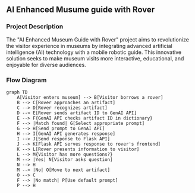 ## AI Enhanced Musume guide with Rover

### Project Description

The "AI Enhanced Museum Guide with Rover" project aims to revolutionize the visitor experience in museums by integrating advanced artificial intelligence (AI) technology with a mobile robotic guide. This innovative solution seeks to make museum visits more interactive, educational, and enjoyable for diverse audiences.

### Flow Diagram

<!-- <script src="https://cdn.jsdelivr.net/npm/mermaid@8.4.8/dist/mermaid.min.js"></script> -->

```mermaid
graph TD
    A[Visitor enters museum] --> B[Visitor borrows a rover]
    B --> C[Rover approaches an artifact]
    C --> D[Rover recognizes artifact]
    D --> E[Rover sends artifact ID to GenAI API]
    E --> F{GenAI API checks artifact ID in dictionary}
    F --> |Match found| G[Select appropriate prompt]
    G --> H[Send prompt to GenAI API]
    H --> I[GenAI API generates response]
    I --> J[Send response to Flask API]
    J --> K[Flask API serves response to rover's frontend]
    K --> L[Rover presents information to visitor]
    L --> M{Visitor has more questions?}
    M --> |Yes| N[Visitor asks question]
    N --> H
    M --> |No| O[Move to next artifact]
    O --> C
    F --> |No match| P[Use default prompt]
    P --> H
```